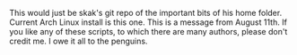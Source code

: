 This would just be skak's git repo of the important bits of his home folder.
Current Arch Linux install is this one.
This is a message from August 11th.
If you like any of these scripts, to which there are many authors, please don't credit me.
I owe it all to the penguins.
